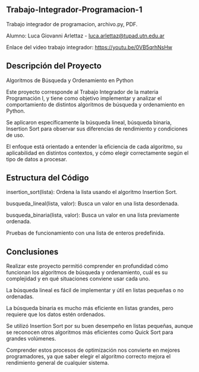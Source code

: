 ## Trabajo-Integrador-Programacion-1

Trabajo integrador de programacion, archivo.py, PDF.

Alumno: Luca Giovanni Arlettaz - luca.arlettaz@tupad.utn.edu.ar

Enlace del video trabajo integrador: https://youtu.be/0VB5qrhNsHw

## Descripción del Proyecto

Algoritmos de Búsqueda y Ordenamiento en Python

Este proyecto corresponde al Trabajo Integrador de la materia Programación I, y tiene como objetivo implementar y analizar el comportamiento de distintos algoritmos de búsqueda y ordenamiento en Python.

Se aplicaron específicamente la búsqueda lineal, búsqueda binaria, Insertion Sort para observar sus diferencias de rendimiento y condiciones de uso.

El enfoque está orientado a entender la eficiencia de cada algoritmo, su aplicabilidad en distintos contextos, y cómo elegir correctamente según el tipo de datos a procesar.


## Estructura del Código

insertion_sort(lista): Ordena la lista usando el algoritmo Insertion Sort.

busqueda_lineal(lista, valor): Busca un valor en una lista desordenada.

busqueda_binaria(lista, valor): Busca un valor en una lista previamente ordenada.

Pruebas de funcionamiento con una lista de enteros predefinida.

## Conclusiones

Realizar este proyecto permitió comprender en profundidad cómo funcionan los algoritmos de búsqueda y ordenamiento, cuál es su complejidad y en qué situaciones conviene usar cada uno.

La búsqueda lineal es fácil de implementar y útil en listas pequeñas o no ordenadas.

La búsqueda binaria es mucho más eficiente en listas grandes, pero requiere que los datos estén ordenados.

Se utilizó Insertion Sort por su buen desempeño en listas pequeñas, aunque se reconocen otros algoritmos más eficientes como Quick Sort para grandes volúmenes.

Comprender estos procesos de optimización nos convierte en mejores programadores, ya que saber elegir el algoritmo correcto mejora el rendimiento general de cualquier sistema.
